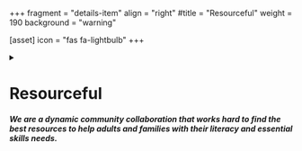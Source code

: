 +++
fragment = "details-item"
align = "right"
#title = "Resourceful"
weight = 190
background = "warning"

[asset]
  icon = "fas fa-lightbulb"
+++

<details>
<summary>

# Resourceful
##### We are a dynamic community collaboration that works hard to find the best resources to help adults and families with their literacy and essential skills needs.

</summary>

***

We develop, in collaboration with the local [Literacy & Basic Skills (LBS) agencies](#), training solutions to meet the literacy needs of our citizens. Our resourceful network includes literacy agencies, English as a second language programs, libraries, employment training organizations, and other advocates.

We are a forward thinking organization that uses research and community input to identify the literacy needs of our community, both in the present and the future. We are creative problem solvers and community connectors that work hard to find solutions, explain options, and connect people with the best resources to help them achieve their literacy goals

</details>